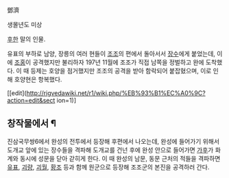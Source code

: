 鄧濟

생몰년도 미상

[후한](%ED%9B%84%ED%95%9C.md) 말의 인물.

유표의 부하로 남양, 장릉의 여러 현들이 [조조](%EC%A1%B0%EC%A1%B0#s-1.md)의 편에서 돌아서서
[장수](%EC%9E%A5%EC%88%98%28%EC%82%BC%EA%B5%AD%EC%A7%80%29#s-1.md)에게 붙었는데, 이에
[조홍](%EC%A1%B0%ED%99%8D#s-1.md)이 공격했지만 불리하자 197년 11월에 조조가 직접 남쪽을 정벌하고 완에
도착했다. 이 때 등제는 호양을 점거했지만 조조의 공격을 받아 함락되어 붙잡혔으며, 이로 인해 호양현은 항복했다.

[[edit](http://rigvedawiki.net/r1/wiki.php/%EB%93%B1%EC%A0%9C?action=edit&sect
ion=1)]

## 창작물에서 ¶

진삼국무쌍6에서 완성의 전투에서 등장해 후편에서 나오는데, 완성에 들어가기 위해서 도개교 앞에 있는 장수들을 격파해 도개교를 건넌 후에 완성
안으로 들어가면 [가후](%EA%B0%80%ED%9B%84.md)가 화계와 동시에 성문을 닫아 갇히게 한다. 이 때 완성의 남문, 동문
근처의 적들을 격파하면 [유표](%EC%9C%A0%ED%91%9C#s-1.md),
[괴량](%EA%B4%B4%EB%9F%89.md), [괴월](%EA%B4%B4%EC%9B%94.md),
[황조](%ED%99%A9%EC%A1%B0.md) 등과 함께 원군으로 등장해 조조군의 본진을 공격하러 간다.

